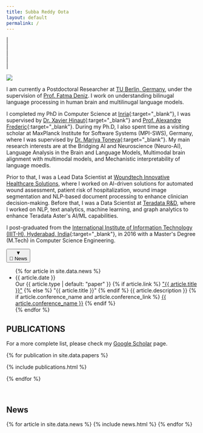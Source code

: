 ```yaml
---
title: Subba Reddy Oota
layout: default
permalink: /
---
```


| <a href="{{ site.google_scholar_url }}" target="_blank" style="text-align:center; display:block"><i class="ai ai-google-scholar-square ai-3x"></i></a> | <a href="https://linkedin.com/in/{{ site.linkedin_username }}" target="_blank" style="text-align:center; display:block"><i class="fa fa-linkedin ai-3x"></i></a> | <a href="https://github.com/{{ site.github_username }}" target="_blank" style="text-align:center; display:block"><i class="fa fa-github ai-3x"></i></a> | <a href="https://x.com/{{ site.twitter_username }}" target="_blank" style="text-align:center; display:block"><i class="fa fa-twitter ai-3x"></i></a> |

<link rel="stylesheet" href="{{ site.baseurl }}/css/news-ticker.css">

<img class="profile-picture" src="{{site.url}}{{site.baseurl}}/images/profile-picture/img_0118.jpg" />

I am currently a Postdoctoral Researcher at [TU Berlin, Germany](https://denizenslab.github.io/), under the supervision of [Prof. Fatma Deniz](https://www.fatmanet.com/). I work on understanding bilinugal language processing in human brain and multilinugal language models.

I completed my PhD in Computer Science at [Inria](https://team.inria.fr/mnemosyne/team-members/){:target="_blank"}, I was supervised by [Dr. Xavier Hinaut](https://sites.google.com/site/xavierhinaut/){:target="_blank"} and [Prof. Alexandre Frederic](https://www.labri.fr/perso/falexand/){:target="_blank"}. During my Ph.D, I also spent time as a visiting scholar at MaxPlanck Institute for Software Systems (MPI-SWS), Germany, where I was supervised by [Dr. Mariya Toneva](https://mtoneva.com/){:target="_blank"}. My main research interests are at the Bridging AI and Neuroscience (Neuro-AI), Language Analysis in the Brain and Language Models, Multimodal brain alignment with multimodal models, and Mechanistic interpretability of language moedls.
<!-- My projects include score-based diffusion probabilistic models for video prediction, generation, interpolation; multi-resolution image generation; self-supervised video prediction using dynamical modelling; 3D human pose estimation and inverse kinematics from videos. -->

<!-- I also work as an AI Advisor to [Blue Lion Labs](https://bluelionlabs.com/){:target="_blank"}. -->
 
Prior to that, I was a Lead Data Scientist at [Woundtech Innovative Healthcare Solutions](https://woundtech.net/), where I worked on AI-driven solutions for automated wound assessment, patient risk of hospitalization, wound image segmentation and NLP-based document processing to enhance clinician decision-making. Before that, I was a Data Scientist at [Teradata R&D](https://www.teradata.com/), where I worked on NLP, text analytics, machine learning, and graph analytics to enhance Teradata Aster's AI/ML capabilities. 
<!-- In 2019 and 2020, I was an AI Scientist in Residence at [NextAI](https://www.nextcanada.com/next-ai/){:target="_blank"}. -->

<!-- Previously, I worked as a Research Fellow with [Prof. C. V. Jawahar](https://faculty.iiit.ac.in/~jawahar/){:target="_blank"} at [IIIT-Hyderabad](https://cvit.iiit.ac.in){:target="_blank"} on automated lip synthesis for translation of a video into a different languages. I was a Mentor for the first [Foundations of AI/ML](https://www.talentsprint.com/aiml.dpl){:target="_blank"} certificate program for industry professionals by IIIT-H Machine Learning Lab. Prior to that, I worked at [GreyOrange Robotics](http://www.greyorange.com/){:target="_blank"} on real time embedded vision in videos for warehouse automation, and autonomous robots; and at [Airbus, India](http://www.airbus.com/){:target="_blank"} on software development and integration. -->

I post-graduated from the [International Institute of Information Technology (IIIT-H), Hyderabad, India](https://www.iiit.ac.in/){:target="_blank"}, in 2016 with a Master's Degree (M.Tech) in Computer Science Engineering.

<!-- News Ticker -->
<!-- <div class="news-ticker">
    <div class="news-icon">
        <i class="fa fa-newspaper-o" aria-hidden="true"></i>
    </div>
    <div class="news-ticker-content">
        {% for article in site.data.news limit:5 %}
            <span class="news-ticker-item">
                <span class="news-ticker-date">{{ article.date }}</span>
                {{ article.news }}
            </span>
        {% endfor %}
        <span class="news-ticker-item">
            <a href="{{ site.baseurl }}/news">View all news...</a>
        </span>
    </div>
</div> -->

<!-- Replace your news section in index.md with this -->
<!-- News Section -->
<div class="news-section-box">
    <button class="news-header" onclick="toggleNews()" aria-expanded="true">
        <span class="news-toggle" id="newsToggle">▼</span>
        <div class="news-title">
            <span class="news-icon">📢</span> News
        </div>
    </button>
    <div class="news-content expanded" id="newsContent">
        <ul class="news-list">
            {% for article in site.data.news %}
            <li class="news-item-row">
                <div class="news-date-col">
                    <div class="news-date">{{ article.date }}</div>
                </div>
                <div class="news-text-col">
                    Our {{ article.type | default: "paper" }}
                    {% if article.link %}
                    <a href="{{ article.link }}" target="_blank">"{{ article.title }}"</a>
                    {% else %}
                    "{{ article.title }}"
                    {% endif %}
                    {{ article.description }}
                    {% if article.conference_name and article.conference_link %}
                    <a class="conf-link" href="{{ article.conference_link }}" target="_blank">{{ article.conference_name }}</a>
                    {% endif %}
                </div>
            </li>
            {% endfor %}
        </ul>
    </div>
</div>


<!-- <br/> -->

## PUBLICATIONS

<!-- | <a href="{{ site.google_scholar_url }}" target="_blank" style="text-align:center; display:block"><i class="ai ai-google-scholar-square ai-3x"></i></a> | -->

For a more complete list, please check my <a href="{{ site.google_scholar_url }}" target="_blank">Google Scholar</a> page.

{% for publication in site.data.papers %}

{% include publications.html %}

{% endfor %}

<p>&nbsp;</p>

## News

<table>
{% for article in site.data.news %}
<tr>
{% include news.html %}
</tr>
{% endfor %}
</table>

<script>
// JavaScript to handle the toggle functionality
function toggleNews() {
    const newsContent = document.getElementById('newsContent');
    const newsToggle = document.getElementById('newsToggle');
    const newsHeader = document.querySelector('.news-header');
    
    if (newsContent.classList.contains('expanded')) {
        newsContent.classList.remove('expanded');
        newsContent.style.maxHeight = '0';
        newsToggle.innerHTML = '▶';
        newsHeader.setAttribute('aria-expanded', 'false');
    } else {
        newsContent.classList.add('expanded');
        newsContent.style.maxHeight = '250px';
        newsToggle.innerHTML = '▼';
        newsHeader.setAttribute('aria-expanded', 'true');
    }
}
</script>
